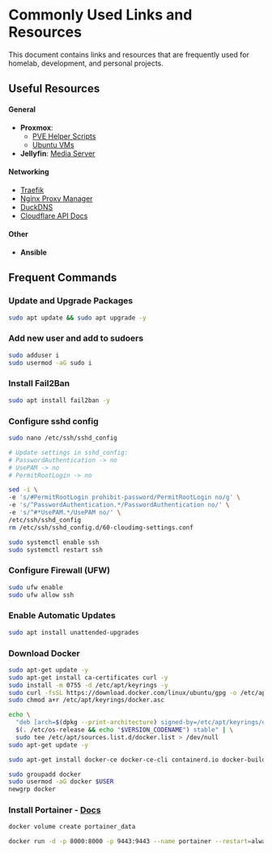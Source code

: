 # Commonly Used Links and Resources

This document contains links and resources that are frequently used for homelab, development, and personal projects.

## Useful Resources

#### General
- **Proxmox**: 
  - [PVE Helper Scripts](https://community-scripts.github.io/ProxmoxVE/scripts)
  - [Ubuntu VMs](https://github.com/tteck/Proxmox/discussions/2072)
- **Jellyfin**: [Media Server](https://github.com/TechHutTV/homelab/tree/main/media)


#### Networking
- [Traefik](https://doc.traefik.io/traefik/)
- [Nginx Proxy Manager](https://nginxproxymanager.com/setup/)
- [DuckDNS](https://www.duckdns.org/)
- [Cloudflare API Docs](https://developers.cloudflare.com/api/resources/dns/subresources/settings/)

#### Other
- **Ansible**

## Frequent Commands

### Update and Upgrade Packages

```bash
sudo apt update && sudo apt upgrade -y
```

### Add new user and add to sudoers
```bash
sudo adduser i
sudo usermod -aG sudo i
```

### Install Fail2Ban
```bash
sudo apt install fail2ban -y
```

### Configure sshd config
```bash
sudo nano /etc/ssh/sshd_config

# Update settings in sshd_config:
# PasswordAuthentication -> no
# UsePAM -> no
# PermitRootLogin -> no

sed -i \
-e 's/#PermitRootLogin prohibit-password/PermitRootLogin no/g' \
-e 's/^PasswordAuthentication.*/PasswordAuthentication no/' \
-e 's/^#*UsePAM.*/UsePAM no/' \
/etc/ssh/sshd_config
rm /etc/ssh/sshd_config.d/60-cloudimg-settings.conf

sudo systemctl enable ssh
sudo systemctl restart ssh
```

### Configure Firewall (UFW)
```bash
sudo ufw enable
sudo ufw allow ssh
```

### Enable Automatic Updates
```bash
sudo apt install unattended-upgrades
```

### Download Docker
```bash
sudo apt-get update -y
sudo apt-get install ca-certificates curl -y
sudo install -m 0755 -d /etc/apt/keyrings -y
sudo curl -fsSL https://download.docker.com/linux/ubuntu/gpg -o /etc/apt/keyrings/docker.asc
sudo chmod a+r /etc/apt/keyrings/docker.asc

echo \
  "deb [arch=$(dpkg --print-architecture) signed-by=/etc/apt/keyrings/docker.asc] https://download.docker.com/linux/ubuntu \
  $(. /etc/os-release && echo "$VERSION_CODENAME") stable" | \
  sudo tee /etc/apt/sources.list.d/docker.list > /dev/null
sudo apt-get update -y

sudo apt-get install docker-ce docker-ce-cli containerd.io docker-buildx-plugin docker-compose-plugin -y

sudo groupadd docker
sudo usermod -aG docker $USER
newgrp docker
```
### Install Portainer - [Docs](https://docs.portainer.io/start/install-ce/server/docker/linux)
```bash
docker volume create portainer_data

docker run -d -p 8000:8000 -p 9443:9443 --name portainer --restart=always -v /var/run/docker.sock:/var/run/docker.sock -v portainer_data:/data portainer/portainer-ce:2.21.5
```
